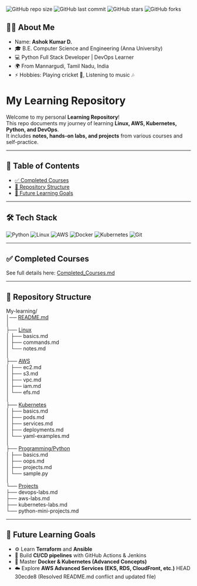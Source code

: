 ![GitHub repo size](https://img.shields.io/github/repo-size/AshokKumar2905/My-learning)
![GitHub last commit](https://img.shields.io/github/last-commit/AshokKumar2905/My-learning)
![GitHub stars](https://img.shields.io/github/stars/AshokKumar2905/My-learning?style=social)
![GitHub forks](https://img.shields.io/github/forks/AshokKumar2905/My-learning?style=social)

## 👨‍💻 About Me
- Name: **Ashok Kumar D.**
- 🎓 B.E. Computer Science and Engineering (Anna University)  
- 💻 Python Full Stack Developer | DevOps Learner  
- 🌍 From Mannargudi, Tamil Nadu, India  
- ⚡ Hobbies: Playing cricket 🏏, Listening to music 🎶

# My Learning Repository

Welcome to my personal **Learning Repository**!  
This repo documents my journey of learning **Linux, AWS, Kubernetes, Python, and DevOps**.  
It includes **notes, hands-on labs, and projects** from various courses and self-practice.

---

## 📑 Table of Contents
- [✅ Completed Courses](Completed_Courses.md)
- [📂 Repository Structure](#-repository-structure)
- [🎯 Future Learning Goals](#-future-learning-goals)

--- 

## 🛠️ Tech Stack
![Python](https://img.shields.io/badge/Python-3776AB?style=for-the-badge&logo=python&logoColor=white)
![Linux](https://img.shields.io/badge/Linux-FCC624?style=for-the-badge&logo=linux&logoColor=black)
![AWS](https://img.shields.io/badge/AWS-232F3E?style=for-the-badge&logo=amazonaws&logoColor=white)
![Docker](https://img.shields.io/badge/Docker-2496ED?style=for-the-badge&logo=docker&logoColor=white)
![Kubernetes](https://img.shields.io/badge/Kubernetes-326CE5?style=for-the-badge&logo=kubernetes&logoColor=white)
![Git](https://img.shields.io/badge/Git-F05032?style=for-the-badge&logo=git&logoColor=white)

--- 

## ✅ Completed Courses
See full details here: [Completed_Courses.md](Completed_Courses.md)

---

## 📂 Repository Structure

My-learning/  
│── [README.md](README.md)  
│  
├── [Linux](Linux/)  
│   ├── basics.md  
│   ├── commands.md  
│   └── notes.md  
│  
├── [AWS](AWS/)  
│   ├── ec2.md  
│   ├── s3.md  
│   ├── vpc.md  
│   ├── iam.md  
│   └── efs.md  
│  
├── [Kubernetes](Kubernetes/)  
│   ├── basics.md  
│   ├── pods.md  
│   ├── services.md  
│   ├── deployments.md  
│   └── yaml-examples.md  
│  
├── [Programming/Python](Programming/Python/)  
│   ├── basics.md  
│   ├── oops.md  
│   ├── projects.md  
│   └── sample.py  
│  
└── [Projects](Projects/)  
    ├── devops-labs.md  
    ├── aws-labs.md  
    ├── kubernetes-labs.md  
    └── python-mini-projects.md  

---

## 🎯 Future Learning Goals
- ⚙️ Learn **Terraform** and **Ansible**  
- 🚀 Build **CI/CD pipelines** with GitHub Actions & Jenkins  
- 🐳 Master **Docker & Kubernetes (Advanced Concepts)**  
- ☁️ Explore **AWS Advanced Services (EKS, RDS, CloudFront, etc.)**
HEAD
30ecde8 (Resolved README.md conflict and updated file)
